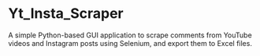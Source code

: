 # Yt_Insta_Scraper
A simple Python-based GUI application to scrape comments from YouTube videos and Instagram posts using Selenium, and export them to Excel files.
